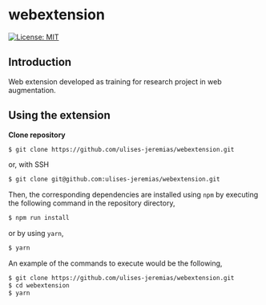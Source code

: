 # webextension

[![License: MIT](https://img.shields.io/badge/License-MIT-blue.svg)](https://opensource.org/licenses/MIT)

## Introduction

Web extension developed as training for research project in web augmentation.

## Using the extension

**Clone repository**

```bash
$ git clone https://github.com/ulises-jeremias/webextension.git
```

or, with SSH

```bash
$ git clone git@github.com:ulises-jeremias/webextension.git
```

Then, the corresponding dependencies are installed using `npm` by executing the
following command in the repository directory,

```bash
$ npm run install
```

or by using `yarn`,

```bash
$ yarn
```

An example of the commands to execute would be the following,

```bash
$ git clone https://github.com/ulises-jeremias/webextension.git
$ cd webextension
$ yarn
```
